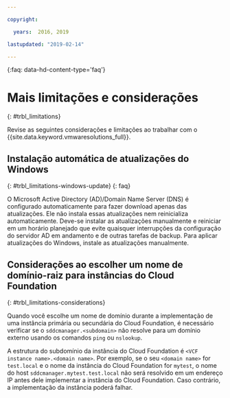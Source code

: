 ```yaml
---

copyright:

  years:  2016, 2019

lastupdated: "2019-02-14"

---
```


{:faq: data-hd-content-type='faq'}

# Mais limitações e considerações
{: #trbl_limitations}

Revise as seguintes considerações e limitações ao trabalhar com o {{site.data.keyword.vmwaresolutions_full}}.

## Instalação automática de atualizações do Windows
{: #trbl_limitations-windows-update}
{: faq}

O Microsoft Active Directory (AD)/Domain Name Server (DNS) é configurado automaticamente para fazer download apenas das atualizações. Ele não instala essas atualizações nem reinicializa automaticamente. Deve-se instalar as atualizações manualmente e reiniciar em um horário planejado que evite quaisquer interrupções da configuração do servidor AD em andamento e de outras tarefas de backup. Para aplicar atualizações do Windows, instale as atualizações manualmente.

## Considerações ao escolher um nome de domínio-raiz para instâncias do Cloud Foundation
{: #trbl_limitations-considerations}

Quando você escolhe um nome de domínio durante a implementação de uma instância primária ou secundária do Cloud Foundation, é necessário verificar se o `sddcmanager.<subdomain>` não resolve para um domínio externo usando os comandos `ping` ou `nslookup`.

A estrutura do subdomínio da instância do Cloud Foundation é `<VCF instance name>.<domain name>`. Por exemplo, se o seu `<domain name>` for `test.local` e o nome da instância do Cloud Foundation for `mytest`, o nome do host `sddcmanager.mytest.test.local` não será resolvido em um endereço IP antes dele implementar a instância do Cloud Foundation. Caso contrário, a implementação da instância poderá falhar.
